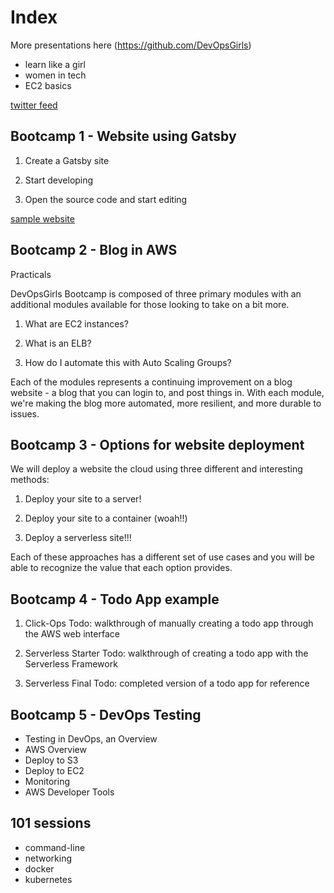 # Index

More presentations here (https://github.com/DevOpsGirls)

- learn like a girl
- women in tech
- EC2 basics

[twitter feed](https://twitter.com/devopsgirls)

## Bootcamp 1 - Website using Gatsby

1. Create a Gatsby site

1. Start developing

1. Open the source code and start editing

[sample website](https://brave-panini-5292da.netlify.app)

## Bootcamp 2 - Blog in AWS

Practicals

DevOpsGirls Bootcamp is composed of three primary modules with an additional modules available for those looking to take on a bit more.

1. What are EC2 instances?

1. What is an ELB?

1. How do I automate this with Auto Scaling Groups?

Each of the modules represents a continuing improvement on a blog website - a blog that you can login to, and post things in. With each module, we're making the blog more automated, more resilient, and more durable to issues.

## Bootcamp 3 - Options for website deployment 

We will deploy a website the cloud using three different and interesting methods:

1.  Deploy your site to a server!

1.  Deploy your site to a container (woah!!)

1.  Deploy a serverless site!!!

Each of these approaches has a different set of use cases and you will be able to recognize the value that each option provides.

## Bootcamp 4 - Todo App example

1.  Click-Ops Todo: walkthrough of manually creating a todo app through the AWS web interface

1.  Serverless Starter Todo: walkthrough of creating a todo app with the Serverless Framework

1.  Serverless Final Todo: completed version of a todo app for reference

## Bootcamp 5 - DevOps Testing


- Testing in DevOps, an Overview
- AWS Overview
- Deploy to S3
- Deploy to EC2
- Monitoring
- AWS Developer Tools


## 101 sessions

- command-line
- networking
- docker
- kubernetes


